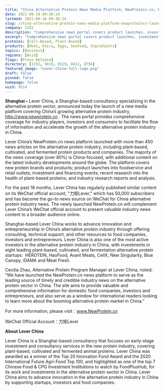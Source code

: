 ```yaml
---
title: "China Alternative Protein News Media Platform, NewProtein.cn, Launched by Lever China"
date: 2021-08-18 09:38:24
lastmod: 2021-08-18 09:38:24
slug: /china-alternative-protein-news-media-platform-newproteincn-launched-lever-china
company: 1332
description: "Comprehensive news portal covers product launches, investments, and other developments for the plant-based and cultivated meat sectors in China"
excerpt: "Comprehensive news portal covers product launches, investments, and other developments for the plant-based and cultivated meat sectors in China"
proteins: [Cell-Based, Plant-Based]
products: [Meat, Dairy, Eggs, Seafood, Ingredients]
topics: [Business]
regions: [Asia]
flags: [Press Release]
directory: [1332, 5810, 8329, 8412, 8756]
featured_image: "Lever-China-full-logo.png"
draft: false
pinned: false
homepage: false
uuid: 9514
---
```

<p><strong>Shanghai –</strong> Lever China, a Shanghai-based consultancy specializing in the alternative protein sector, announced today the launch of a new media platform covering China’s growing alternative protein industry, <a href="http://www.newprotein.cn">http://www.newprotein.cn</a> . The news portal provides comprehensive coverage for industry players, investors and consumers to facilitate the flow of information and accelerate the growth of the alternative protein industry in China.</p>
<p>Lever China’s NewProtein.cn news platform launched with more than 450 news articles on the alternative protein industry, including plant-based, cultivated, and fermented protein products and companies. The majority of the news coverage (over 80%) is China-focused, with additional content on the latest industry developments around the globe. The platform covers new protein brands and products; product launches into foodservice and retail outlets; investment and financing events; recent research into the health of plant-based proteins; and industry research reports and analysis.</p>
<p>For the past 18 months, Lever China has regularly published similar content on its WeChat official account, "力矩Lever," which has 50,000 subscribers and has become the go-to news source on WeChat for China alternative protein industry news. The newly launched NewProtein.cn will complement Lever China’s WeChat official account to present valuable industry news content to a broader audience online.</p>
<p>Shanghai-based Lever China works to advance innovation and entrepreneurship in China’s alternative protein industry through offering consulting, technical support, and other resources to food companies, investors and entrepreneurs. Lever China is also one of the most active investors in the alternative protein industry in China, with investments in eight leading plant-based, cultivated, and fermentation alternative protein startups:  HEROTEIN, HaoFood, Avant Meats, CellX, New Singularity, Blue Canopy, iDAMA and Meat Fresh.</p>
<p>Cecilia Zhao, Alternative Protein Program Manager at Lever China, noted: “We have launched the NewProtein.cn news platform to serve as the leading source of timely and credible industry news on the alternative protein sector in China. The site aims to provide valuable and comprehensive information for domestic food companies, investors and entrepreneurs, and also serve as a window for international readers looking to learn more about the booming alternative protein market in China.”</p>
<p>For more information, please visit：<a href="http://www.NewProtein.cn">www.NewProtein.cn</a></p>
<p>WeChat Official Account：力矩Lever　</p>
<p><strong>About Lever China</strong></p>
<p>Lever China is a Shanghai-based consultancy that focuses on early-stage investment and consultancy services in the new protein industry, covering plant-based, cultivated and fermented animal proteins. Lever China was awarded as a winner of the Top 20 Innovation Fund Award and the 2020 International Future Agri-Food Top 100, and highlighted as one of the top 7 Chinese Food & CPG Investment Institutions to watch by FoodPlusHub, for its work and investments in the alternative protein sector in China. Lever China aims to advance innovation in the alternative protein industry in China by supporting startups, investors and food companies.</p>
